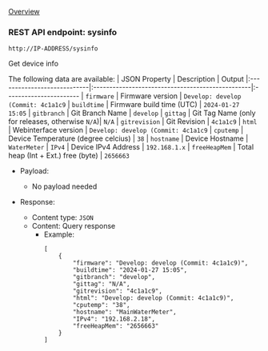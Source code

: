 [Overview](_overview.md) 

### REST API endpoint: sysinfo

`http://IP-ADDRESS/sysinfo`


Get device info

The following data are available:
| JSON Property               | Description                                      | Output
|:----------------------------|:-------------------------------------------------|:-----------------------
| `firmware`                  | Firmware version                                 | `Develop: develop (Commit: 4c1a1c9`
| `buildtime`                 | Firmware build time (UTC)                        | `2024-01-27 15:05`
| `gitbranch`                 | Git Branch Name                                  | `develop`
| `gittag`                    | Git Tag Name (only for releases, otherwise `N/A`)| `N/A`
| `gitrevision`               | Git Revision                                     | `4c1a1c9`
| `html`                      | Webinterface version                             | `Develop: develop (Commit: 4c1a1c9`
| `cputemp`                   | Device Temperature (degree celcius)              | `38`
| `hostname`                  | Device Hostname                                  | `WaterMeter`
| `IPv4`                      | Device IPv4 Address                              | `192.168.1.x`
| `freeHeapMem`               | Total heap (Int + Ext.) free (byte)              | `2656663`

- Payload:
    - No payload needed

- Response:
  - Content type: `JSON`
  - Content: Query response
    - Example: 
      ```
      [
          {
              "firmware": "Develop: develop (Commit: 4c1a1c9)",
              "buildtime": "2024-01-27 15:05",
              "gitbranch": "develop",
              "gittag": "N/A",
              "gitrevision": "4c1a1c9",
              "html": "Develop: develop (Commit: 4c1a1c9)",
              "cputemp": "38",
              "hostname": "MainWaterMeter",
              "IPv4": "192.168.2.18",
              "freeHeapMem": "2656663"
          }
      ]
      ```